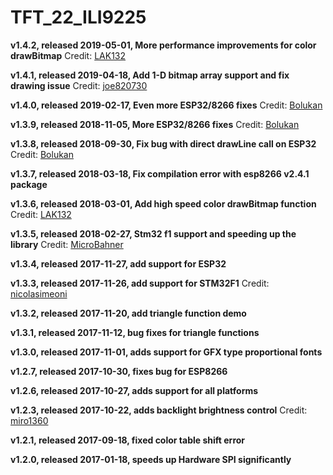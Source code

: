 TFT_22_ILI9225
==============

**v1.4.2, released 2019-05-01, More performance improvements for color drawBitmap** Credit: [LAK132](https://github.com/LAK132)

**v1.4.1, released 2019-04-18, Add 1-D bitmap array support and fix drawing issue** Credit: [joe820730](https://github.com/joe820730)

**v1.4.0, released 2019-02-17, Even more ESP32/8266 fixes** Credit: [Bolukan](https://github.com/Bolukan)

**v1.3.9, released 2018-11-05, More ESP32/8266 fixes** Credit: [Bolukan](https://github.com/Bolukan)

**v1.3.8, released 2018-09-30, Fix bug with direct drawLine call on ESP32** Credit: [Bolukan](https://github.com/Bolukan)

**v1.3.7, released 2018-03-18, Fix compilation error with esp8266 v2.4.1 package**

**v1.3.6, released 2018-03-01, Add high speed color drawBitmap function** Credit: [LAK132](https://github.com/LAK132)

**v1.3.5, released 2018-02-27, Stm32 f1 support and speeding up the library** Credit: [MicroBahner](https://github.com/MicroBahner)

**v1.3.4, released 2017-11-27, add support for ESP32**

**v1.3.3, released 2017-11-26, add support for STM32F1** Credit: [nicolasimeoni](https://github.com/nicolasimeoni)

**v1.3.2, released 2017-11-20, add triangle function demo**

**v1.3.1, released 2017-11-12, bug fixes for triangle functions**

**v1.3.0, released 2017-11-01, adds support for GFX type proportional fonts**

**v1.2.7, released 2017-10-30, fixes bug for ESP8266**

**v1.2.6, released 2017-10-27, adds support for all platforms**

**v1.2.3, released 2017-10-22, adds backlight brightness control** Credit: [miro1360](https://github.com/miro1360)

**v1.2.1, released 2017-09-18, fixed color table shift error**

**v1.2.0, released 2017-01-18, speeds up Hardware SPI significantly**
